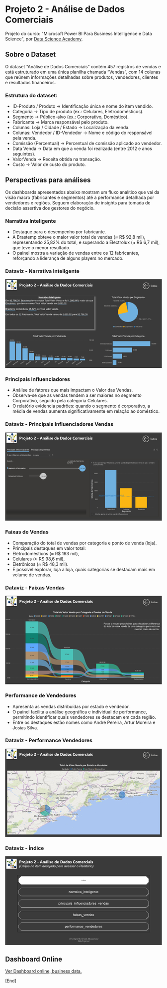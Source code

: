 # Projeto 2 - Análise de Dados Comerciais
Projeto do curso: "Microsoft Power BI Para Business Intelligence e Data Science", por [Data Science Academy](www.datascienceacademy.com.br). 

## Sobre o Dataset
O dataset “Análise de Dados Comerciais” contém 457 registros de vendas e está estruturado em uma única planilha chamada “Vendas”, com 14 colunas que reúnem informações detalhadas sobre produtos, vendedores, clientes e resultados financeiros. <br>

### Estrutura do dataset:
- ID-Produto / Produto → Identificação única e nome do item vendido.
- Categoria → Tipo de produto (ex.: Celulares, Eletrodomésticos).
- Segmento → Público-alvo (ex.: Corporativo, Doméstico).
- Fabricante → Marca responsável pelo produto.
- Colunas: Loja / Cidade / Estado → Localização da venda.
- Colunas: Vendedor / ID-Vendedor → Nome e código do responsável pela venda.
- Comissão (Percentual) → Percentual de comissão aplicado ao vendedor.
- Data Venda → Data em que a venda foi realizada (entre 2012 e anos seguintes).
- ValorVenda → Receita obtida na transação.
- Custo → Valor de custo do produto.

## Perspectivas para análises
Os dashboards apresentados abaixo mostram um fluxo analítico que vai da visão macro (fabricantes e segmentos) até a performance detalhada por vendedores e regiões. Seguem elaboração de insights para tomada de decisão assertiva dos gestores do negócio.

### Narrativa Inteligente
- Destaque para o desempenho por fabricante.
- A Brastemp obteve o maior valor total de vendas (≈ R$ 92,8 mil), representando 25,82% do total, e superando a Electrolux (≈ R$ 6,7 mil), que teve o menor resultado.
- O painel mostra a variação de vendas entre os 12 fabricantes, reforçando a liderança de alguns players no mercado.

### Dataviz - Narrativa Inteligente
![Dashboard_Page1](files/page1.PNG)
<br>

### Principais Influenciadores
- Análise de fatores que mais impactam o Valor das Vendas.
- Observa-se que as vendas tendem a ser maiores no segmento Corporativo, seguido pela categoria Celulares.
- O relatório evidencia padrões: quando o segmento é corporativo, a média de vendas aumenta significativamente em relação ao doméstico.

### Dataviz - Principais Influenciadores Vendas
![Dashboard_Page2](files/page2.PNG)
<br>

### Faixas de Vendas
- Comparação do total de vendas por categoria e ponto de venda (loja).
- Principais destaques em valor total:
- Eletrodomésticos (≈ R$ 193 mil),
- Celulares (≈ R$ 98,6 mil),
- Eletrônicos (≈ R$ 48,3 mil).
- É possível explorar, loja a loja, quais categorias se destacam mais em volume de vendas.

### Dataviz - Faixas Vendas
![Dashboard_Page3](files/page3.PNG)
<br>

### Performance de Vendedores
- Apresenta as vendas distribuídas por estado e vendedor.
- O painel facilita a análise geográfica e individual de performance, permitindo identificar quais vendedores se destacam em cada região.
- Entre os destaques estão nomes como André Pereira, Artur Moreira e Josias Silva.

### Dataviz - Performance Vendedores
![Dashboard_Page4](files/page4.PNG)
<br>

### Dataviz - Índice
![Dashboard_Indice](files/indice.PNG)
<br>

## Dashboard Online
[Ver Dashboard online, business data.](https://app.powerbi.com/view?r=eyJrIjoiZTgyODM2MDUtOTE3OC00NDA4LTgzNTYtZWU0NjhjZGIxN2VkIiwidCI6IjY1OWNlMmI4LTA3MTQtNDE5OC04YzM4LWRjOWI2MGFhYmI1NyJ9)
<br>

[End]



